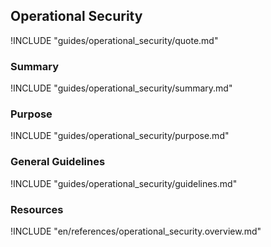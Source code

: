 ## Operational Security

!INCLUDE "guides/operational_security/quote.md"

### Summary

!INCLUDE "guides/operational_security/summary.md"

### Purpose

!INCLUDE "guides/operational_security/purpose.md"

### General Guidelines

!INCLUDE "guides/operational_security/guidelines.md"

### Resources

!INCLUDE "en/references/operational_security.overview.md"
